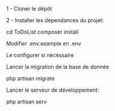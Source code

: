  1 - Cloner le dépôt

2 - Installer les dépendances du projet:

cd ToDoList
composer install

Modifier .env.example en .env

Le configurer si nécéssaire

Lancer la migration de la base de donnée

php artisan migrate

Lancer le serveur de développement:

php artisan serv
